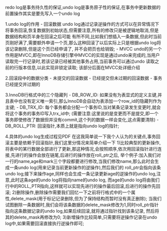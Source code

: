 redo log是事务持久性的保证,undo log是事务原子性的保证,在事务中更新数据的前置操作其实是要先写入一个undo log

1.undo log的作用
    - 回滚数据
        undo log通过记录逆操作的方式可以在异常情况下将事务回滚,恢复数据到初始状态,但需要注意,所有的修改只是被逻辑地取消,但是数据结构和页半身在回滚之后可能
      有所不同,比如我们想插入一条数据,但此时当前页刚好满了,需要额外申请一个页,那么这种回滚了以后实际上只是根据undo log将该记录删除,但是这个页已经申请了,
      并不会把页也给销毁;
    - MVCC
        undo的另一个作用是MVCC,即在InnoDB存储引擎中MVCC的实现是通过undo来完成的,当用户读取完一行记录时,若该记录已经被其他事务占用,当前事务可以通过undo
      读取之前的行版本信息,以此实现非锁定读取; 该部分后面在MVCC处详细介绍

2.回滚段中的数据分类
    - 未提交的回滚数据
    - 已经提交但未过期的回滚数据
    - 事务已经提交并过期的

3.InnoDB行格式中的三个隐藏列
    - DB_ROW_ID: 如果没有为表显式的定义主键,并且表中也没有定义唯一索引,那么InnoDB会自动为表添加一个row_id的隐藏列作为主键;
    - DB_TRX_ID: 每个事务都会分配一个事务ID,当对某条记录发生变更时,就会将这个事务的事务ID写入trx_id中;
                (需要注意:这里说的是变更而不是提交,即一个事务即使修改了数据但并没有commit,这个列的数据一样会变化,这点需要清除)
    - DB_ROLL_PTR: 回滚指针,本质上就是指向undo log的指针;

4.具体的undo log生成过程见PDF [](/pdf/第14章_MySQL事务日志.pdf)
    在这我简单说一下我个人认为的关键点,事务回滚主要是依赖于回滚指针,我们这里分情况来简单介绍一下
    1)比较典型的更新操作,将表中的某行数据全部进行了更新,那这种情况,会按照顺序,依次用回滚指针进行连接,先进行的操作会放在链尾,后进行的操作放在roll_ptr之后,
      举个例子:加入我们对一行的name,age和mark三个字段都要进行修改,当我们修改name,那么此时会生成一条undo log(用来记录当前更新操作的逆操作),然后我们的
      roll_ptr会指向该条undo log;接下来操作age,同样也会生成一条记录更新age的逆操作的undo log,注意,此时这条age的undo log将指向name的undo log,
      而age的undo log将由我们行中的ROLL_PTR指向,这样就可以实现先进行的操作最后回滚,后进行的操作先回滚;
    2)删除操作,删除操作需要我们回忆一下之前将行格式中的一个属性,delete_mask(用于标记记录删除,但为了保持结构而暂时没有真正删除);
      当我们试图删除一条数据时,我们会将该条数据的delete_mask修改为1,同时roll_ptr指针指向这条数据记录的undo log,如果后续回滚,就将通过指针找到该条记录,
    然后将其的delete_mask再修改为0;
    3)新增操作比较简单,只需要将逆操作记录在undo log中,如果需要回滚直接执行逆操作即可; 